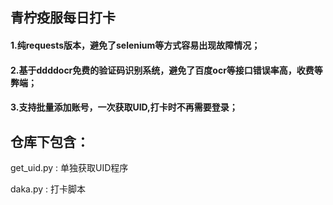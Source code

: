 ## 青柠疫服每日打卡
#### 1.纯requests版本，避免了selenium等方式容易出现故障情况；
#### 2.基于ddddocr免费的验证码识别系统，避免了百度ocr等接口错误率高，收费等弊端；
#### 3.支持批量添加账号，一次获取UID,打卡时不再需要登录；
## 仓库下包含：
get_uid.py : 单独获取UID程序

daka.py : 打卡脚本
